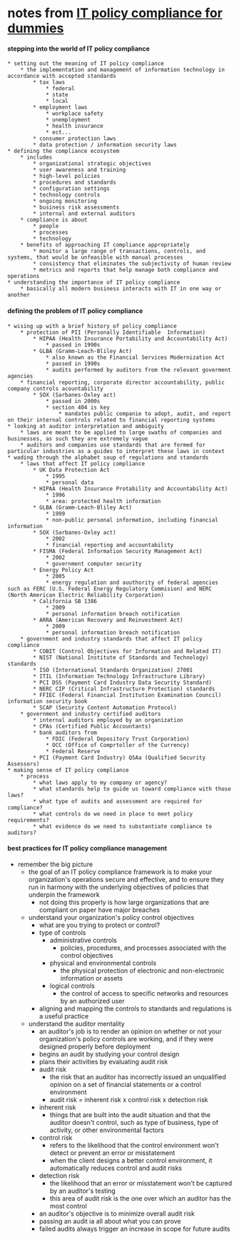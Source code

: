 # notes from [IT policy compliance for dummies](https://www.amazon.com/policy-compliance-dummies-Jason-Creech/dp/0470665351/ref=sr_1_3?ie=UTF8&qid=1516378101&sr=8-3&keywords=it+compliance+for+dummies)

#### stepping into the world of IT policy compliance
    * setting out the meaning of IT policy compliance
        * the implementation and management of information technology in accordance with accepted standards 
            * tax laws
                * federal
                * state
                * local
            * employment laws
                * workplace safety
                * unemployment
                * health insurance
                * ect...
            * consumer protection laws
            * data protection / information security laws
    * defining the compliance ecosystem
        * includes
            * organizational strategic objectives
            * user awareness and training
            * high-level policies
            * procedures and standards
            * configuration settings
            * technology controls
            * ongoing monitoring
            * business risk assessments
            * internal and external auditors
        * compliance is about
            * people
            * processes
            * technology
        * benefits of approaching IT compliance appropriately
            * monitor a large range of transactions, controls, and systems, that would be unfeasible with manual processes
            * consistency that eliminates the subjectivity of human review
            * metrics and reports that help manage both compliance and operations        
    * understanding the importance of IT policy compliance
        * basically all modern business interacts with IT in one way or another

#### defining the problem of IT policy compliance
    * wising up with a brief history of policy compliance
        * protection of PII (Personally Identifiable  Information)
            * HIPAA (Health Insurance Portability and Accountability Act)
                * passed in 1990s
            * GLBA (Gramm-Leach-Bliley Act)
                * also known as the Financial Services Modernization Act
                * passed in 1990s
                * audits performed by auditors from the relevant goverment agencies 
        * financial reporting, corporate director accountability, public company controls acountability
            * SOX (Sarbanes-Oxley act)
                * passed in 2000s
                * section 404 is key
                    * mandates public companie to adopt, audit, and report on their internal controls related to financial reporting systems
    * looking at auditor interpretation and ambiguity
        * laws are meant to be applied to large swaths of companies and businesses, as such they are extremely vague
        * auditors and companies use standards that are formed for particular industries as a guides to interpret these laws in context
    * wading through the alphabet soup of regulations and standards 
        * laws that affect IT policy compliance
            * UK Data Protection Act
                * 1995
                * personal data 
            * HIPAA (Health Insurance Protability and Accountability Act)
                * 1996
                * area: protected health information
            * GLBA (Gramm-Leach-Bliley Act)
                * 1999
                * non-public personal information, including financial information
            * SOX (Sarbanes-Oxley act)
                * 2002
                * financial reporting and accountability
            * FISMA (Federal Information Security Management Act)
                * 2002
                * government computer security
            * Energy Policy Act
                * 2005
                * energy regulation and auuthority of federal agencies such as FERC (U.S. Federal Energy Regulatory Commision) and NERC (North American Electric Reliability Corporation)
            * California SB 1386
                * 2009
                * personal information breach notification
            * ARRA (American Recovery and Reinvestment Act)
                * 2009
                * personal information breach notification
        * government and industry standards that affect IT policy compliance
            * COBIT (Control Objectives for Information and Related IT)
            * NIST (National Institute of Standards and Technology) standards 
            * ISO (International Standards Organization) 27001
            * ITIL (Information Technology Infrastructure Library)
            * PCI DSS (Payment Card Industry Data Security Standard)
            * NERC CIP (Critical Infrastructure Protection) standards
            * FFIEC (Federal Financial Institution Examination Council) information security book
            * SCAP (Security Content Automation Protocol)
        * government and industry certified auditors
            * internal auditors employed by an organization
            * CPAs (Certified Public Accountants)
            * bank auditors from
                * FDIC (Federal Depository Trust Corporation)
                * OCC (Office of Comprtoller of the Currency)
                * Federal Reserve
            * PCI (Payment Card Industry) QSAa (Qualified Security Assessors)
    * making sense of IT policy compliance
        * process
            * what laws apply to my company or agency?
            * what standards help to guide us toward compliance with those laws?
            * what type of audits and assessment are required for compliance?
            * what controls do we need in place to meet policy requirements?
            * what evidence do we need to substantiate compliance to auditors?



#### best practices for IT policy compliance management
   * remember the big picture
      * the goal of an IT policy compliance framework is to make your organization's operations secure and effective, and to ensure they run in harmony with the underlying objectives of policies that underpin the framework
         * not doing this properly is how large organizations that are compliant on paper have major breaches
      * understand your organization's policy control objectives
         * what are you trying to protect or control?
         * type of controls
            * administrative controls
               * policies, procedures, and processes associated with the control objectives
            * physical and environmental controls
               * the physical protection of electronic and non-electronic information or assets
            * logical controls
               * the control of access to specific networks and resources by an authorized user
         * aligning and mapping the controls to standards and regulations is a useful practice 
      * understand the auditor mentality
         * an auditor's job is to render an opinion on whether or not your organization's policy controls are working, and if they were designed properly before deployment
         * begins an audit by studying your control design
         * plans their activities by evaluating audit risk
         * audit risk
            * the risk that an auditor has incorrectly issued an unqualified opinion on a set of financial statements or a control environment
            * audit risk = inherent risk x control risk x detection risk
         * inherent risk
            * things that are built into the audit situation and that the auditor doesn't control, such as type of business, type of activity, or other environmental factors
         * control risk
            * refers to the likelihood that the control environment won't detect or prevent an error or misstatement
            * when the client designs a better control environment, it automatically reduces control and audit risks
         * detection risk
            * the likelihood that an error or misstatement won't be captured by an auditor's testing 
            * this area of audit risk is the one over which an auditor has the most control 
         * an auditor's objective is to minimize overall audit risk 
         * passing an audit ia all about what you can prove 
         * failed audits always trigger an increase in scope for future audits 

  
